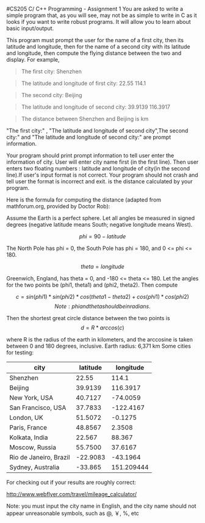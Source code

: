 #CS205 C/ C++ Programming - Assignment 1
You are asked to write a simple program that, as you will see, may not be as simple to write in C as it looks if you want to write robust programs. It will allow you to learn about basic input/output.

This program must prompt the user for the name of a first city, then its latitude and longitude, then for the name of a second city with its latitude and longitude, then compute the flying distance between the two and display. For example,

> The first city: Shenzhen

> The latitude and longitude of first city: 22.55 114.1
 
> The second city: Beijing
 
> The latitude and longitude of second city: 39.9139 116.3917
 
> The distance between Shenzhen and Beijing is <result> km

"The first city:" , "The latitude and longitude of second city",The second city:" and "The latitude and longitude of second city:" are prompt information.

Your program should print prompt information to tell user enter the information of city. User will enter city name first (in the first line). Then user enters two floating numbers : latitude and longitude of city(in the second line).If user's input format is not correct. Your program should not crash and tell user the format is incorrect and exit. <result> is the distance calculated by your program.

Here is the formula for computing the distance (adapted from mathforum.org, provided by Doctor Rob):

Assume the Earth is a perfect sphere. Let all angles be measured in signed degrees (negative latitude means South; negative longitude means West).

$$phi = 90 - latitude$$

The North Pole has phi = 0, the South Pole has phi = 180, and 0 <= phi <= 180.

$$theta = longitude$$

Greenwich, England, has theta = 0, and -180 <= theta <= 180. Let the angles for the two points be (phi1, theta1) and (phi2, theta2). Then compute

$$c = sin(phi1) * sin(phi2) * cos(theta1-theta2) +cos(phi1) * cos(phi2)$$ $$Note: phi and theta should be in radians.$$

Then the shortest great circle distance between the two points is $$d = R*arccos(c)$$

where R is the radius of the earth in kilometers, and the arccosine is taken between 0 and 180 degrees, inclusive. Earth radius: 6,371 km Some cities for testing:

|city	|latitude	|longitude|
|----|-----|----|
|Shenzhen|	22.55	|114.1|
|Beijing	|39.9139	|116.3917|
|New York, USA|	40.7127	|-74.0059|
|San Francisco, USA|	37.7833|	-122.4167|
|London, UK|	51.5072	|-0.1275|
|Paris, France|	48.8567|	2.3508|
|Kolkata, India|	22.567|	88.367|
|Moscow, Russia|	55.7500|	37.6167|
|Rio de Janeiro, Brazil|	-22.9083	|-43.1964|
|Sydney, Australia|	-33.865|	151.209444|

For checking out if your results are roughly correct:

http://www.webflyer.com/travel/mileage_calculator/

Note: you must input the city name in English, and the city name should not appear unreasonable symbols, such as @, ￥, %, etc
